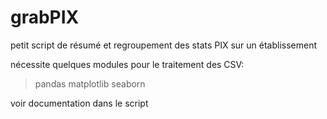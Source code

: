 # grabPIX
petit script de résumé et regroupement des stats PIX sur un établissement

nécessite quelques modules pour le traitement des CSV:

> pandas matplotlib seaborn

voir documentation dans le script
